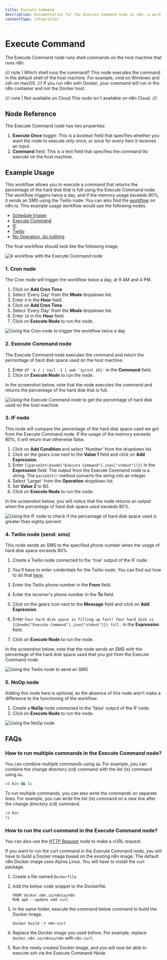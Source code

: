 ```yaml
---
title: Execute Command
description: Documentation for the Execute Command node in n8n, a workflow automation platform. Includes guidance on usage, and links to examples.
contentType: integration
---
```


# Execute Command

The Execute Command node runs shell commands on the host machine that runs n8n.

/// note | Which shell runs the command?
This node executes the command in the default shell of the host machine. For example, cmd on Windows and zsh on macOS.
///
    If you run n8n with Docker, your command will run in the n8n container and not the Docker host.

/// note | Not available on Cloud
This node isn't available on n8n Cloud.
///
## Node Reference

The Execute Command node has two properties:

1. **Execute Once** toggle: This is a boolean field that specifies whether you want the node to execute only once, or once for every item it receives an input.
2. **Command** field: This is a text field that specifies the command tto execute on the host machine.

## Example Usage

This workflow allows you to execute a command that returns the percentage of the hard disk that is full using the Execute Command node. The workflow triggers twice a day, and if the memory usage exceeds 80%, it sends an SMS using the Twilio node. You can also find the [workflow](https://n8n.io/workflows/716) on n8n.io. This example usage workflow would use the following nodes.

- [Schedule trigger](/integrations/builtin/core-nodes/n8n-nodes-base.scheduletrigger/)
- [Execute Command]()
- [IF](/integrations/builtin/core-nodes/n8n-nodes-base.if/)
- [Twilio](/integrations/builtin/app-nodes/n8n-nodes-base.twilio/)
- [No Operation, do nothing](/integrations/builtin/core-nodes/n8n-nodes-base.noop/)

The final workflow should look like the following image.

![A workflow with the Execute Command node](/_images/integrations/builtin/core-nodes/executecommand/workflow.png)

### 1. Cron node

The Cron node will trigger the workflow twice a day, at 9 AM and 4 PM.

1. Click on **Add Cron Time**.
2. Select 'Every Day' from the **Mode** dropdown list.
3. Enter `9` in the **Hour** field.
4. Click on **Add Cron Time**.
5. Select 'Every Day' from the **Mode** dropdown list.
6. Enter `16` in the **Hour** field.
7. Click on **Execute Node** to run the node.

![Using the Cron node to trigger the workflow twice a day](/_images/integrations/builtin/core-nodes/executecommand/cron_node.png)

### 2. Execute Command node

The Execute Command node executes the command and return the percentage of hard disk space used on the host machine.

1. Enter `df -k / | tail -1 | awk '{print $5}'` in the **Command** field.
2. Click on **Execute Node** to run the node.

In the screenshot below, note that the node executes the command and returns the percentage of the hard disk that is full.

![Using the Execute Command node to get the percentage of hard disk used on the host machine](/_images/integrations/builtin/core-nodes/executecommand/executecommand_node.png)

### 3. IF node

This node will compare the percentage of the hard disk space used we got from the Execute Command node. If the usage of the memory exceeds 80%, it will return true otherwise false.

1. Click on **Add Condition** and select 'Number' from the dropdown list.
2. Click on the gears icon next to the **Value 1** field and click on **Add Expression**.
3. Enter `{{parseInt($node["Execute Command"].json["stdout"])}}` in the **Expression** field. The output from the Execute Command node is a string. The `parseInt()` method converts the string into an integer.
4. Select 'Larger' from the **Operation** dropdown list.
5. Set **Value 2** to 80.
5. Click on **Execute Node** to run the node.

In the screenshot below, you will notice that the node returns an output when the percentage of hard disk space used exceeds 80%.

![Using the IF node to check if the percentage of hard disk space used is greater than eighty percent](/_images/integrations/builtin/core-nodes/executecommand/if_node.png)

### 4. Twilio node (send: sms)

This node sends an SMS to the specified phone number when the usage of hard disk space  exceeds 80%.

1. Create a Twilio node connected to the 'true' output of the IF node.
2. You'll have to enter credentials for the Twilio node. You can find out how to do that [here](/integrations/builtin/credentials/twilio/).
3. Enter the Twilio phone number in the **From** field.
4. Enter the receiver's phone number in the **To** field.
5. Click on the gears icon next to the **Message** field and click on **Add Expression**.

6. Enter `Your hard disk space is filling up fast! Your hard disk is {{$node["Execute Command"].json["stdout"]}} full.` in the **Expression** field.
7. Click on **Execute Node** to run the node.

In the screenshot below, note that the node sends an SMS with the percentage of the hard disk space used that you got from the Execute Command node.

![Using the Twilio node to send an SMS](/_images/integrations/builtin/core-nodes/executecommand/twilio_node.png)

### 5. NoOp node

Adding this node here is optional, as the absence of this node won't make a difference to the functioning of the workflow.

1. Create a **NoOp** node connected to the 'false' output of the IF node.
2. Click on **Execute Node** to run the node.

![Using the NoOp node](/_images/integrations/builtin/core-nodes/executecommand/noop_node.png)

## FAQs

### How to run multiple commands in the Execute Command node?

You can combine multiple commands using `&&`. For example, you can combine the change directory (cd) command with the list (ls) command using `&&`.

```bash
cd bin && ls
```

To run multiple commands, you can also write the commands on separate lines. For example, you can write the list (ls) command on a new line after the change directory (cd) command.

```bash
cd bin
ls
```

### How to run the curl command in the Execute Command node?

You can also use the [HTTP Request](/integrations/builtin/core-nodes/n8n-nodes-base.httprequest/) node to make a cURL request.

If you want to run the curl command in the Execute Command node, you will have to build a Docker image based on the existing n8n image. The default n8n Docker image uses Alpine Linux. You will have to install the curl package.

1. Create a file named `Dockerfile`.
2. Add the below code snippet to the Dockerfile.

    ```shell
    FROM docker.n8n.io/n8nio/n8n
    RUN apk --update add curl
    ```

3. In the same folder, execute the command below command to build the Docker image.

    ```shell
    docker build -t n8n-curl
    ```

4. Replace the Docker image you used before. For example, replace `docker.n8n.io/n8nio/n8n` with `n8n-curl`.
5. Run the newly created Docker image, and you will now be able to execute ssh via the Execute Command-Node.

